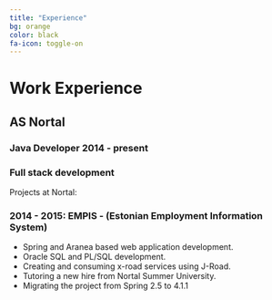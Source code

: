 ```yaml
---
title: "Experience"
bg: orange
color: black
fa-icon: toggle-on
---
```


# Work Experience

## AS Nortal
### Java Developer 2014 - present
### Full stack development

Projects at Nortal:
### 2014 - 2015: EMPIS - (Estonian Employment Information System)
- Spring and Aranea based web application development.
- Oracle SQL and PL/SQL development.
- Creating and consuming x-road services using J-Road.
- Tutoring a new hire from Nortal Summer University.
- Migrating the project from Spring 2.5 to 4.1.1



